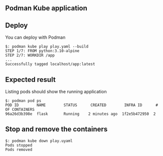 ## Podman Kube application

## Deploy

You can deploy with Podman

```
$: podman kube play play.yaml --build
STEP 1/7: FROM python:3.10-alpine
STEP 2/7: WORKDIR /app
...
Successfully tagged localhost/app:latest
```

## Expected result

Listing pods should show the running application

```
$: podman pod ps
POD ID        NAME        STATUS      CREATED        INFRA ID      # OF CONTAINERS
96a26d3b398e  flask       Running    2 minutes ago  1f2e5b472950  2
```

## Stop and remove the containers

```
$: podman kube down play.uyaml
Pods stopped
Pods removed
```
